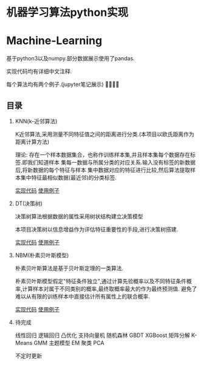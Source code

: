 # 机器学习算法python实现
# Machine-Learning
基于python3以及numpy.部分数据展示使用了pandas.

实现代码均有详细中文注释.

每个算法均有两个例子.(jupyter笔记展示)
🙈🙈🙈🙈
## 目录
1.  KNN(k-近邻算法)
    
    K近邻算法,采用测量不同特征值之间的距离进行分类.(本项目以欧氏距离作为距离计算方法)
   
    理论: 
    存在一个样本数据集合，也称作训练样本集,并且样本集每个数据存在标签.即我们知道样本
    集每一数据与所属分类的对应关系.输入没有标签的新数据后,将新数据的每个特征与样本
    集中数据对应的特征进行比较,然后算法提取样本集中特征最相似数据(最近邻)的分类标签.
   
    [实现代码](KNN/KNN.py)  [使用例子](KNN.ipynb) 
   
2.  DT(决策树)
   
    决策树算法根据数据的属性采用树状结构建立决策模型
    
    本项目决策树以信息增益作为评估特征重要性的手段,进行决策树搭建.
    
    [实现代码](KNN/KNN.py) [使用例子](DT.ipynb)
   
3.  NBM(朴素贝叶斯模型)
    
    朴素贝叶斯算法是基于贝叶斯定理的一类算法.
    
    朴素贝叶斯模型假定"特征条件独立",通过计算先验概率以及不同特征条件概率,计算样本对属于不同类别的概率,最终取概率最大的作为最终预测值.
    避免了难以从有限的训练样本中直接估计所有属性上的联合概率.

    [实现代码](KNN/KNN.py) [使用例子](NBM.ipynb)

4. 待完成

    线性回归 
    逻辑回归 
    凸优化 
    支持向量机 
    随机森林 
    GBDT 
    XGBoost 
    矩阵分解 
    K-Means 
    GMM 
    主题模型 
    EM 
    聚类 
    PCA 
    
    不定时更新